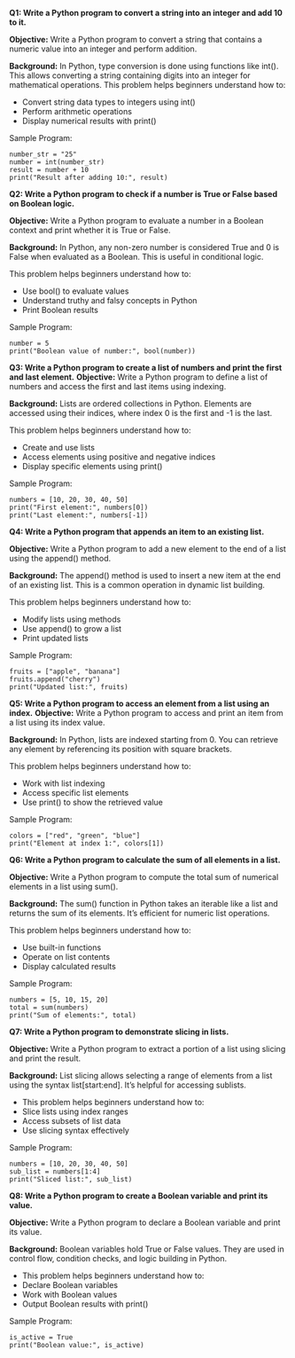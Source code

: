 **Q1: Write a Python program to convert a string into an integer and add 10 to it.**

**Objective:**
Write a Python program to convert a string that contains a numeric value into an integer and perform addition.

**Background:**
In Python, type conversion is done using functions like int(). This allows converting a string containing digits into an integer for mathematical operations.
This problem helps beginners understand how to:
* Convert string data types to integers using int()
* Perform arithmetic operations
* Display numerical results with print()

Sample Program:

```
number_str = "25"
number = int(number_str)
result = number + 10
print("Result after adding 10:", result)
```

**Q2: Write a Python program to check if a number is True or False based on Boolean logic.**

**Objective:**
Write a Python program to evaluate a number in a Boolean context and print whether it is True or False.

**Background:**
In Python, any non-zero number is considered True and 0 is False when evaluated as a Boolean. This is useful in conditional logic.

This problem helps beginners understand how to:
* Use bool() to evaluate values
* Understand truthy and falsy concepts in Python
* Print Boolean results

Sample Program:

```
number = 5
print("Boolean value of number:", bool(number))
```

**Q3: Write a Python program to create a list of numbers and print the first and last element.**
**Objective:**
Write a Python program to define a list of numbers and access the first and last items using indexing.

**Background:**
Lists are ordered collections in Python. Elements are accessed using their indices, where index 0 is the first and -1 is the last.

This problem helps beginners understand how to:
* Create and use lists
* Access elements using positive and negative indices
* Display specific elements using print()

Sample Program:

```
numbers = [10, 20, 30, 40, 50]
print("First element:", numbers[0])
print("Last element:", numbers[-1])
```

**Q4: Write a Python program that appends an item to an existing list.**

**Objective:**
Write a Python program to add a new element to the end of a list using the append() method.

**Background:**
The append() method is used to insert a new item at the end of an existing list. This is a common operation in dynamic list building.

This problem helps beginners understand how to:
* Modify lists using methods
* Use append() to grow a list
* Print updated lists

Sample Program:

```
fruits = ["apple", "banana"]
fruits.append("cherry")
print("Updated list:", fruits)
```

**Q5: Write a Python program to access an element from a list using an index.**
**Objective:**
Write a Python program to access and print an item from a list using its index value.

**Background:**
In Python, lists are indexed starting from 0. You can retrieve any element by referencing its position with square brackets.

This problem helps beginners understand how to:
* Work with list indexing
* Access specific list elements
* Use print() to show the retrieved value

Sample Program:

```
colors = ["red", "green", "blue"]
print("Element at index 1:", colors[1])
```

**Q6: Write a Python program to calculate the sum of all elements in a list.**

**Objective:**
Write a Python program to compute the total sum of numerical elements in a list using sum().

**Background:**
The sum() function in Python takes an iterable like a list and returns the sum of its elements. It’s efficient for numeric list operations.

This problem helps beginners understand how to:
* Use built-in functions
* Operate on list contents
* Display calculated results

Sample Program:

```
numbers = [5, 10, 15, 20]
total = sum(numbers)
print("Sum of elements:", total)
```

**Q7: Write a Python program to demonstrate slicing in lists.**

**Objective:**
Write a Python program to extract a portion of a list using slicing and print the result.

**Background:**
List slicing allows selecting a range of elements from a list using the syntax list[start:end]. It’s helpful for accessing sublists.
* This problem helps beginners understand how to:
* Slice lists using index ranges
* Access subsets of list data
* Use slicing syntax effectively

Sample Program:

```
numbers = [10, 20, 30, 40, 50]
sub_list = numbers[1:4]
print("Sliced list:", sub_list)
```

**Q8: Write a Python program to create a Boolean variable and print its value.**

**Objective:**
Write a Python program to declare a Boolean variable and print its value.

**Background:**
Boolean variables hold True or False values. They are used in control flow, condition checks, and logic building in Python.
* This problem helps beginners understand how to:
* Declare Boolean variables
* Work with Boolean values
* Output Boolean results with print()

Sample Program:

```
is_active = True
print("Boolean value:", is_active)
```
